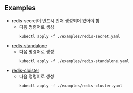 ## Examples
- redis-secret이 반드시 먼저 생성되어 있어야 함
    - 다음 명령어로 생성
        ```shell
        kubectl apply -f ./examples/redis-secret.yaml
        
- [redis-standalone](https://ot-container-kit.github.io/redis-operator/guide/redis-config.html)
    - 다음 명령어로 생성
        ```shell
        kubectl apply -f ./examples/redis-standalone.yaml
        
- [redis-cluister](https://ot-container-kit.github.io/redis-operator/guide/redis-cluster-config.html#helm-parameters)
    - 다음 명령어로 생성
        ```shell
        kubectl apply -f ./examples/redis-cluster.yaml
